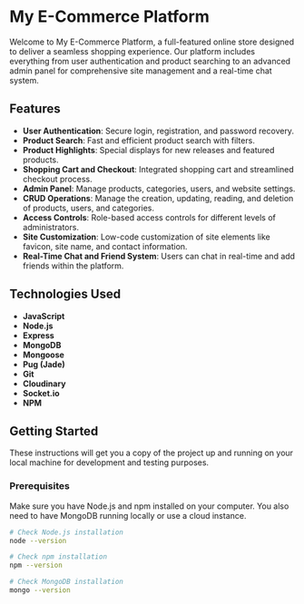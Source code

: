 # My E-Commerce Platform

Welcome to My E-Commerce Platform, a full-featured online store designed to deliver a seamless shopping experience. Our platform includes everything from user authentication and product searching to an advanced admin panel for comprehensive site management and a real-time chat system.

## Features

- **User Authentication**: Secure login, registration, and password recovery.
- **Product Search**: Fast and efficient product search with filters.
- **Product Highlights**: Special displays for new releases and featured products.
- **Shopping Cart and Checkout**: Integrated shopping cart and streamlined checkout process.
- **Admin Panel**: Manage products, categories, users, and website settings.
- **CRUD Operations**: Manage the creation, updating, reading, and deletion of products, users, and categories.
- **Access Controls**: Role-based access controls for different levels of administrators.
- **Site Customization**: Low-code customization of site elements like favicon, site name, and contact information.
- **Real-Time Chat and Friend System**: Users can chat in real-time and add friends within the platform.

## Technologies Used

- **JavaScript**
- **Node.js**
- **Express**
- **MongoDB**
- **Mongoose**
- **Pug (Jade)**
- **Git**
- **Cloudinary**
- **Socket.io**
- **NPM**

## Getting Started

These instructions will get you a copy of the project up and running on your local machine for development and testing purposes.

### Prerequisites

Make sure you have Node.js and npm installed on your computer. You also need to have MongoDB running locally or use a cloud instance.

```bash
# Check Node.js installation
node --version

# Check npm installation
npm --version

# Check MongoDB installation
mongo --version

